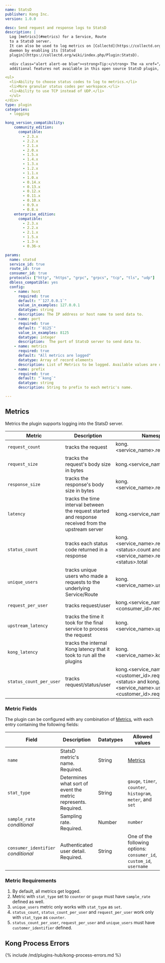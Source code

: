 ```yaml
---
name: StatsD
publisher: Kong Inc.
version: 1.0.0

desc: Send request and response logs to StatsD
description: |
  Log [metrics](#metrics) for a Service, Route
  to a StatsD server.
  It can also be used to log metrics on [Collectd](https://collectd.org/)
  daemon by enabling its [Statsd
  plugin](https://collectd.org/wiki/index.php/Plugin:StatsD).

  <div class="alert alert-ee blue"><strong>Tip:</strong> The <a xref="/hub/kong-inc/statsd-advanced/">StatsD Advanced plugin</a> provides
  additional features not available in this open source StatsD plugin, such as:

<ul>
  <li>Ability to choose status codes to log to metrics.</li>
  <li>More granular status codes per workspace.</li>
  <li>Ability to use TCP instead of UDP.</li>
  </ul>
</div>
type: plugin
categories:
  - logging

kong_version_compatibility:
    community_edition:
      compatible:
        - 2.3.x
        - 2.2.x
        - 2.1.x
        - 2.0.x
        - 1.5.x
        - 1.4.x
        - 1.3.x
        - 1.2.x
        - 1.1.x
        - 1.0.x
        - 0.14.x
        - 0.13.x
        - 0.12.x
        - 0.11.x
        - 0.10.x
        - 0.9.x
        - 0.8.x
    enterprise_edition:
      compatible:
        - 2.3.x
        - 2.2.x
        - 2.1.x
        - 1.5.x
        - 1.3-x
        - 0.36-x

params:
  name: statsd
  service_id: true
  route_id: true
  consumer_id: true
  protocols: ["http", "https", "grpc", "grpcs", "tcp", "tls", "udp"]
  dbless_compatible: yes
  config:
    - name: host
      required: true
      default: "`127.0.0.1`"
      value_in_examples: 127.0.0.1
      datatype: string
      description: The IP address or host name to send data to.
    - name: port
      required: true
      default: "`8125`"
      value_in_examples: 8125
      datatype: integer
      description:  The port of StatsD server to send data to.
    - name: metrics
      required: true
      default: "All metrics are logged"
      datatype: Array of record elements
      description: List of Metrics to be logged. Available values are described under [Metrics](#metrics).
    - name: prefix
      required: true
      default: "`kong`"
      datatype: string
      description: String to prefix to each metric's name.

---
```


## Metrics

Metrics the plugin supports logging into the StatsD server.

Metric                     | Description | Namespace
---                        | ---         | ---
`request_count`            | tracks the request | kong.\<service_name>.request.count
`request_size`             | tracks the request's body size in bytes | kong.\<service_name>.request.size
`response_size`            | tracks the response's body size in bytes | kong.\<service_name>.response.size
`latency`                  | tracks the time interval between the request started and response received from the upstream server | kong.\<service_name>.latency
`status_count`             | tracks each status code returned in a response | kong.\<service_name>.request.status.\<status>.count and kong.\<service_name>.request.status.\<status>.total
`unique_users`             | tracks unique users who made a requests to the underlying Service/Route | kong.\<service_name>.user.uniques
`request_per_user`         | tracks request/user | kong.\<service_name>.user.\<consumer_id>.request.count
`upstream_latency`         | tracks the time it took for the final service to process the request | kong.\<service_name>.upstream_latency
`kong_latency`             | tracks the internal Kong latency that it took to run all the plugins | kong.\<service_name>.kong_latency
`status_count_per_user`    | tracks request/status/user | kong.\<service_name>.user.\<customer_id>.request.status.\<status> and kong.\<service_name>.user.\<customer_id>.request.status.total

### Metric Fields

The plugin can be configured with any combination of [Metrics](#metrics), with each entry containing the following fields:

Field         | Description                                             | Datatypes | Allowed values
---           | ---                                                     | ---       | ---
`name`          | StatsD metric's name. Required.                       | String   | [Metrics](#metrics)
`stat_type`     | Determines what sort of event the metric represents. Required.  | String   | `gauge`, `timer`, `counter`, `histogram`, `meter`, and `set`|
`sample_rate`<br>*conditional*   | Sampling rate. Required.             | Number | `number`
`consumer_identifier`<br>*conditional*| Authenticated user detail. Required.   | String    | One of the following options: `consumer_id`, `custom_id`, `username`

### Metric Requirements

1.  By default, all metrics get logged.
2.  Metric with `stat_type` set to `counter` or `gauge` must have `sample_rate` defined as well.
3.  `unique_users` metric only works with `stat_type` as `set`.
4.  `status_count`, `status_count_per_user` and `request_per_user` work only with `stat_type`  as `counter`.
5.  `status_count_per_user`, `request_per_user` and `unique_users` must have `customer_identifier` defined.


## Kong Process Errors

{% include /md/plugins-hub/kong-process-errors.md %}
